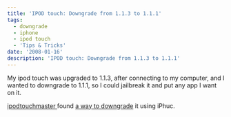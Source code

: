 ```yaml
---
title: 'IPOD touch: Downgrade from 1.1.3 to 1.1.1'
tags:
  - downgrade
  - iphone
  - ipod touch
  - 'Tips & Tricks'
date: '2008-01-16'
description: 'IPOD touch: Downgrade from 1.1.3 to 1.1.1'
---
```


My ipod touch was upgraded to 1.1.3, after connecting to my computer, and I wanted to downgrade to 1.1.1, so I could jailbreak it and put any app I want on it.

[ipodtouchmaster ][0]found [a way to downgrade][1] it using iPhuc.


[0]: http://ipodtouchmaster.com/
[1]: http://www.youtube.com/v/YakjwxB3nQU